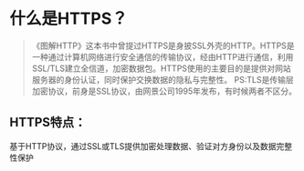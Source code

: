 # 什么是HTTPS？
>《图解HTTP》这本书中曾提过HTTPS是身披SSL外壳的HTTP。HTTPS是一种通过计算机网络进行安全通信的传输协议，经由HTTP进行通信，利用SSL/TLS建立全信道，加密数据包。HTTPS使用的主要目的是提供对网站服务器的身份认证，同时保护交换数据的隐私与完整性。
>PS:TLS是传输层加密协议，前身是SSL协议，由网景公司1995年发布，有时候两者不区分。
## HTTPS特点：
基于HTTP协议，通过SSL或TLS提供加密处理数据、验证对方身份以及数据完整性保护

